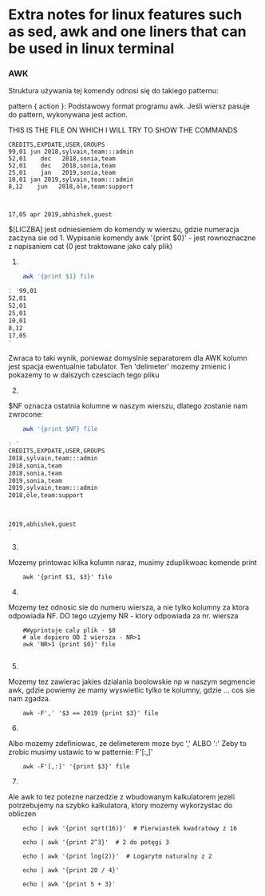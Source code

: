 # Extra notes for linux features such as sed, awk and one liners that can be used in linux terminal

### AWK 

Struktura używania tej komendy odnosi się do takiego patternu:

pattern { action }: Podstawowy format programu awk. Jeśli wiersz pasuje do pattern, wykonywana jest action.

THIS IS THE FILE ON WHICH I WILL TRY TO SHOW THE COMMANDS
```shell
CREDITS,EXPDATE,USER,GROUPS
99,01 jun 2018,sylvain,team:::admin
52,01    dec   2018,sonia,team
52,01    dec   2018,sonia,team
25,01    jan   2019,sonia,team
10,01 jan 2019,sylvain,team:::admin
8,12    jun   2018,öle,team:support
        


17,05 apr 2019,abhishek,guest
```

$[LICZBA] jest odniesieniem do komendy w wierszu,
gdzie numeracja zaczyna sie od 1.
Wypisanie komendy awk '{print $0}' - jest rownoznaczne
z napisaniem cat (0 jest traktowane jako caly plik)


1. 

```bash
    awk '{print $1} file

: '99,01
52,01
52,01
25,01
10,01
8,12
17,05
'

```
Zwraca to taki wynik, poniewaz domyslnie separatorem dla AWK kolumn 
jest spacja ewentualnie tabulator. Ten 'delimeter' mozemy zmienic 
i pokazemy to w dalszych czesciach tego pliku 


2. 

$NF oznacza ostatnia kolumne w naszym wierszu, dlatego zostanie nam zwrocone:

```bash
    awk '{print $NF} file

: '
CREDITS,EXPDATE,USER,GROUPS
2018,sylvain,team:::admin
2018,sonia,team
2018,sonia,team
2019,sonia,team
2019,sylvain,team:::admin
2018,öle,team:support
        


2019,abhishek,guest
'

```

3.

Mozemy printowac kilka kolumn naraz, musimy zduplikwoac komende print

```shell
    awk '{print $1, $3}' file

```

4. 
Mozemy tez odnosic sie do numeru wiersza, a nie tylko kolumny za ktora odpowiada NF.
DO tego uzyjemy NR - ktory odpowiada za nr. wiersza

```shell
    #Wyprintuje caly plik - $0 
    # ale dopiero OD 2 wiersza - NR>1
    awk 'NR>1 {print $0}' file
    
```
5.

Mozemy tez zawierac jakies dzialania boolowskie np w naszym segmencie awk, gdzie powiemy ze mamy 
wyswietlic tylko te kolumny, gdzie ... cos sie nam zgadza.

```shell
    awk -F',' '$3 == 2019 {print $3}' file
```


6.
Albo mozemy zdefiniowac, ze delimeterem moze byc ',' ALBO ':'
Zeby to zrobic musimy ustawic to w patternie: F'[:,]'

```shell
    awk -F'[,:]' '{print $3}' file
```


7.

Ale awk to tez potezne narzedzie z wbudowanym kalkulatorem jezeli
potrzebujemy na szybko kalkulatora, ktory mozemy wykorzystac do obliczen

```shell
    echo | awk '{print sqrt(16)}'  # Pierwiastek kwadratowy z 16
  
    echo | awk '{print 2^3}'  # 2 do potęgi 3

    echo | awk '{print log(2)}'  # Logarytm naturalny z 2
    
    echo | awk '{print 20 / 4}'
    
    echo | awk '{print 5 + 3}'


```




